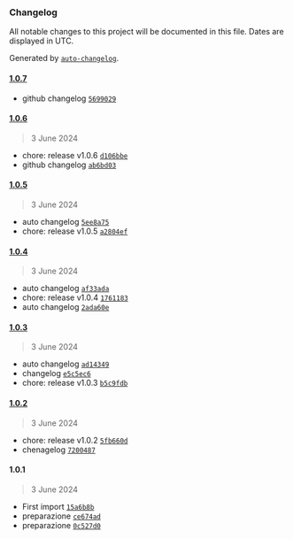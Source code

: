 ### Changelog

All notable changes to this project will be documented in this file. Dates are displayed in UTC.

Generated by [`auto-changelog`](https://github.com/CookPete/auto-changelog).

#### [1.0.7](https://github.com/lrkwz/test-release-it/compare/1.0.6...1.0.7)

- github changelog [`5699029`](https://github.com/lrkwz/test-release-it/commit/5699029321d8debb2b61632b8325f52811d38a6d)

#### [1.0.6](https://github.com/lrkwz/test-release-it/compare/1.0.5...1.0.6)

> 3 June 2024

- chore: release v1.0.6 [`d106bbe`](https://github.com/lrkwz/test-release-it/commit/d106bbed6b66b999b9929a288e822afa6ff673aa)
- github changelog [`ab6bd03`](https://github.com/lrkwz/test-release-it/commit/ab6bd03481b9a39095c94b73e6d919b015a6f637)

#### [1.0.5](https://github.com/lrkwz/test-release-it/compare/1.0.4...1.0.5)

> 3 June 2024

- auto changelog [`5ee8a75`](https://github.com/lrkwz/test-release-it/commit/5ee8a75456d2901e6ab7d986959ff00628b7effa)
- chore: release v1.0.5 [`a2804ef`](https://github.com/lrkwz/test-release-it/commit/a2804eff8c504490626cca93d4ef9f2005e4adc1)

#### [1.0.4](https://github.com/lrkwz/test-release-it/compare/1.0.3...1.0.4)

> 3 June 2024

- auto changelog [`af33ada`](https://github.com/lrkwz/test-release-it/commit/af33ada34173bbc4bdc568a7e7fe782db57a4f1d)
- chore: release v1.0.4 [`1761183`](https://github.com/lrkwz/test-release-it/commit/1761183dfd2412ca942f7cea3d0b94a29f5e1195)
- auto changelog [`2ada60e`](https://github.com/lrkwz/test-release-it/commit/2ada60e313309791d9594313cd5ea97eeb2dca8e)

#### [1.0.3](https://github.com/lrkwz/test-release-it/compare/1.0.2...1.0.3)

> 3 June 2024

- auto changelog [`ad14349`](https://github.com/lrkwz/test-release-it/commit/ad14349c7dc336739b9d16bb8fa84d9c4cbe0c5d)
- changelog [`e5c5ec6`](https://github.com/lrkwz/test-release-it/commit/e5c5ec6fc261a3fb89ec6ba19adea56d40851d7d)
- chore: release v1.0.3 [`b5c9fdb`](https://github.com/lrkwz/test-release-it/commit/b5c9fdb31af1c2e505a04b78d96e46b23ee24878)

#### [1.0.2](https://github.com/lrkwz/test-release-it/compare/1.0.1...1.0.2)

> 3 June 2024

- chore: release v1.0.2 [`5fb660d`](https://github.com/lrkwz/test-release-it/commit/5fb660de63007a98f3eac5d6fd684d5e4e3cf6fb)
- chenagelog [`7200487`](https://github.com/lrkwz/test-release-it/commit/72004874550b29c31ccdd20d75565d38608d07dc)

#### 1.0.1

> 3 June 2024

- First import [`15a6b8b`](https://github.com/lrkwz/test-release-it/commit/15a6b8b9b4fda5030d58df0f9b38ef3b9433a330)
- preparazione [`ce674ad`](https://github.com/lrkwz/test-release-it/commit/ce674ad2f0610bc514d9010d9d3ca3c6fefc59a0)
- preparazione [`0c527d0`](https://github.com/lrkwz/test-release-it/commit/0c527d0054f1943cba46384b2901a95936a852c2)
